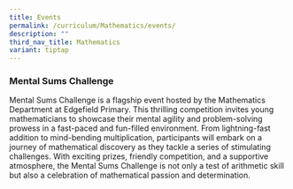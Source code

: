 ```yaml
---
title: Events
permalink: /curriculum/Mathematics/events/
description: ""
third_nav_title: Mathematics
variant: tiptap
---
```

<h3>Mental Sums Challenge</h3>
<p>Mental Sums Challenge is a flagship event hosted by the Mathematics Department
at Edgefield Primary. This thrilling competition invites young mathematicians
to showcase their mental agility and problem-solving prowess in a fast-paced
and fun-filled environment. From lightning-fast addition to mind-bending
multiplication, participants will embark on a journey of mathematical discovery
as they tackle a series of stimulating challenges. With exciting prizes,
friendly competition, and a supportive atmosphere, the Mental Sums Challenge
is not only a test of arithmetic skill but also a celebration of mathematical
passion and determination.</p>
<p></p>
<p></p>